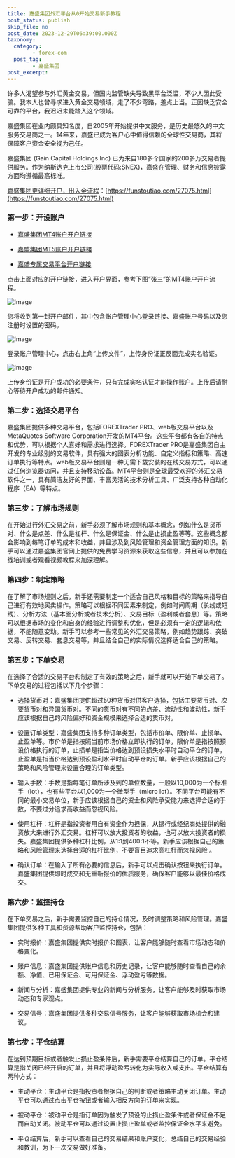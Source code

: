 ```yaml
---
title: 嘉盛集团外汇平台从0开始交易新手教程
post_status: publish
skip_file: no
post_date: 2023-12-29T06:39:00.000Z
taxonomy:
  category:
        - forex-com
  post_tag:
        - 嘉盛集团
post_excerpt: 
---
```

许多人渴望参与外汇黄金交易，但国内监管缺失导致黑平台泛滥，不少人因此受骗。我本人也曾寻求进入黄金交易领域，走了不少弯路，差点上当。正因缺乏安全可靠的平台，我迟迟未能踏入这个领域。

嘉盛集团在业内颇具知名度，自2005年开始提供中文服务，是历史最悠久的中文服务交易商之一。14年来，嘉盛已成为客户心中值得信赖的全球性交易商，其将保障客户资金安全视为己任。

嘉盛集团 (Gain Capital Holdings Inc) 已为来自180多个国家的200多万交易者提供服务。作为纳斯达克上市公司(股票代码:SNEX)，嘉盛在管理、财务和信息披露方面均遵循最高标准。

[嘉盛集团更详细开户，出入金流程](https://funstoutiao.com/27075.html)：[https://funstoutiao.com/27075.html](https://funstoutiao.com/27075.html)

### 第一步：开设账户

* [嘉盛集团MT4账户开户链接](https://s.ssgg.net/jsmt4)

* [嘉盛集团MT5账户开户链接](https://s.ssgg.net/jsmt5)

* [嘉盛专属交易平台开户链接](https://s.ssgg.net/js)

点击上面对应的开户链接，进入开户界面，参考下图“张三”的MT4账户开户流程。

![Image](https://prod-files-secure.s3.us-west-2.amazonaws.com/39ed1227-6d7d-4570-be36-9ccd4a2c4241/7a167aea-686b-400d-af59-4e18eb607a40/640.png?X-Amz-Algorithm=AWS4-HMAC-SHA256&X-Amz-Content-Sha256=UNSIGNED-PAYLOAD&X-Amz-Credential=ASIAZI2LB4666ZIF7BQ5%2F20250505%2Fus-west-2%2Fs3%2Faws4_request&X-Amz-Date=20250505T161308Z&X-Amz-Expires=3600&X-Amz-Security-Token=IQoJb3JpZ2luX2VjEIj%2F%2F%2F%2F%2F%2F%2F%2F%2F%2FwEaCXVzLXdlc3QtMiJIMEYCIQCcB4PQzWqLpsMG%2FlSKLE1h8Rb5sGWJpRnsC9F5XWYrUQIhAOIEKIDyMggi3MjcgQh1l8zwfMIkKkaSv%2F5aSi71cUKtKv8DCDAQABoMNjM3NDIzMTgzODA1IgzMnY%2FiPv8pN3RBscwq3APSdnrGTCuBhSOH9KCE4thqlGlz4L7kghsfPzYd8ug%2ByGq4UFxn1ErwsHUTUJU892rIeAWP9eqEuZVF92B9i295PZQYGV5guIUv94%2BDhlhQ9CkkmIdd%2FBXcGC%2FSgtAEp82pYZhymaSfP55eAJHGKKMT9qM9y1laEFSaGIJO1CLPA5Y0wmVUkrVUgkVnjubL%2FG8Ybg8c%2BQqApbyWdQejItu%2Fii%2BDSdnfBMCySzLpjVEAIKla2YBai7H4am0dKSY9akaUK38HLtAOsmA6EmFmvky8bFCTpYaEWZn%2BkJuVpNyl%2FcorkqMVr7PaXyOMebVl1TSMkyMVfTtnGEjlrtauqsVAN8A8b3e9o8o1Y%2BJbbDWe%2B7k0Dkl5Dc7Zd7vM%2BgPTK3RRrmUhLeJtSd8eSwWevTckmWfT9zzK6dRDRJk1DyfsxsrYLwBW30UFDVVGy1QX4yYfxWC0oVk7WMMPG9lS4K%2FZ9rc2ZwBI7omy91X%2Bqxo16G3OPC0fEmxdZvJuB%2F7frHJsNJsneXs%2FTpatQE4Fi%2FvauNDkMbys5kEgGYK21TnHafo1k2cwpd4edHlDrtT%2Frd6I7Pb0B49zZ%2FhvMJ6LMvYVElfgUouttDvVpBOxovK15yX8AdDYmtnDRgLeSDC9ruPABjqkAdx3Dx7kq5B4c%2FFTyV2xOzameOJYpqSM8JLVVg5jgqkoKYwex0tOSSqo0KFl6WP2HKiIZoiNkr0EslJ7k2j3zrOE%2BBHbnKl2k3d1iCj73VorQfoOnAiT79lsB3oJb1TyUdesOCMecUnztZ9vyyvfaSzFyXMsfNUkavqC0%2B5nnpgoYNvU4%2B1kfVvcTnXXgW9PU8YWp9kPoDVggiAcww4qkt6caozv&X-Amz-Signature=b19bf00d799f0a494f6496a4678358b333504dd2a47d19f5d596c734d668739e&X-Amz-SignedHeaders=host&x-id=GetObject)

您将收到第一封开户邮件，其中包含账户管理中心登录链接、嘉盛账户号码以及您注册时设置的密码。

![Image](https://prod-files-secure.s3.us-west-2.amazonaws.com/39ed1227-6d7d-4570-be36-9ccd4a2c4241/eaa1c6b3-2877-4284-a0e1-530e222c27fb/image.png?X-Amz-Algorithm=AWS4-HMAC-SHA256&X-Amz-Content-Sha256=UNSIGNED-PAYLOAD&X-Amz-Credential=ASIAZI2LB4666ZIF7BQ5%2F20250505%2Fus-west-2%2Fs3%2Faws4_request&X-Amz-Date=20250505T161308Z&X-Amz-Expires=3600&X-Amz-Security-Token=IQoJb3JpZ2luX2VjEIj%2F%2F%2F%2F%2F%2F%2F%2F%2F%2FwEaCXVzLXdlc3QtMiJIMEYCIQCcB4PQzWqLpsMG%2FlSKLE1h8Rb5sGWJpRnsC9F5XWYrUQIhAOIEKIDyMggi3MjcgQh1l8zwfMIkKkaSv%2F5aSi71cUKtKv8DCDAQABoMNjM3NDIzMTgzODA1IgzMnY%2FiPv8pN3RBscwq3APSdnrGTCuBhSOH9KCE4thqlGlz4L7kghsfPzYd8ug%2ByGq4UFxn1ErwsHUTUJU892rIeAWP9eqEuZVF92B9i295PZQYGV5guIUv94%2BDhlhQ9CkkmIdd%2FBXcGC%2FSgtAEp82pYZhymaSfP55eAJHGKKMT9qM9y1laEFSaGIJO1CLPA5Y0wmVUkrVUgkVnjubL%2FG8Ybg8c%2BQqApbyWdQejItu%2Fii%2BDSdnfBMCySzLpjVEAIKla2YBai7H4am0dKSY9akaUK38HLtAOsmA6EmFmvky8bFCTpYaEWZn%2BkJuVpNyl%2FcorkqMVr7PaXyOMebVl1TSMkyMVfTtnGEjlrtauqsVAN8A8b3e9o8o1Y%2BJbbDWe%2B7k0Dkl5Dc7Zd7vM%2BgPTK3RRrmUhLeJtSd8eSwWevTckmWfT9zzK6dRDRJk1DyfsxsrYLwBW30UFDVVGy1QX4yYfxWC0oVk7WMMPG9lS4K%2FZ9rc2ZwBI7omy91X%2Bqxo16G3OPC0fEmxdZvJuB%2F7frHJsNJsneXs%2FTpatQE4Fi%2FvauNDkMbys5kEgGYK21TnHafo1k2cwpd4edHlDrtT%2Frd6I7Pb0B49zZ%2FhvMJ6LMvYVElfgUouttDvVpBOxovK15yX8AdDYmtnDRgLeSDC9ruPABjqkAdx3Dx7kq5B4c%2FFTyV2xOzameOJYpqSM8JLVVg5jgqkoKYwex0tOSSqo0KFl6WP2HKiIZoiNkr0EslJ7k2j3zrOE%2BBHbnKl2k3d1iCj73VorQfoOnAiT79lsB3oJb1TyUdesOCMecUnztZ9vyyvfaSzFyXMsfNUkavqC0%2B5nnpgoYNvU4%2B1kfVvcTnXXgW9PU8YWp9kPoDVggiAcww4qkt6caozv&X-Amz-Signature=ebd1898d2c7063f4e0f320ee8cb3871849b093e4f5ff805059ffdb18273aac0d&X-Amz-SignedHeaders=host&x-id=GetObject)

登录账户管理中心，点击右上角“上传文件”，上传身份证正反面完成实名验证。

![Image](https://prod-files-secure.s3.us-west-2.amazonaws.com/39ed1227-6d7d-4570-be36-9ccd4a2c4241/54090639-09fc-46b4-a135-e0289f707147/image.png?X-Amz-Algorithm=AWS4-HMAC-SHA256&X-Amz-Content-Sha256=UNSIGNED-PAYLOAD&X-Amz-Credential=ASIAZI2LB4666ZIF7BQ5%2F20250505%2Fus-west-2%2Fs3%2Faws4_request&X-Amz-Date=20250505T161308Z&X-Amz-Expires=3600&X-Amz-Security-Token=IQoJb3JpZ2luX2VjEIj%2F%2F%2F%2F%2F%2F%2F%2F%2F%2FwEaCXVzLXdlc3QtMiJIMEYCIQCcB4PQzWqLpsMG%2FlSKLE1h8Rb5sGWJpRnsC9F5XWYrUQIhAOIEKIDyMggi3MjcgQh1l8zwfMIkKkaSv%2F5aSi71cUKtKv8DCDAQABoMNjM3NDIzMTgzODA1IgzMnY%2FiPv8pN3RBscwq3APSdnrGTCuBhSOH9KCE4thqlGlz4L7kghsfPzYd8ug%2ByGq4UFxn1ErwsHUTUJU892rIeAWP9eqEuZVF92B9i295PZQYGV5guIUv94%2BDhlhQ9CkkmIdd%2FBXcGC%2FSgtAEp82pYZhymaSfP55eAJHGKKMT9qM9y1laEFSaGIJO1CLPA5Y0wmVUkrVUgkVnjubL%2FG8Ybg8c%2BQqApbyWdQejItu%2Fii%2BDSdnfBMCySzLpjVEAIKla2YBai7H4am0dKSY9akaUK38HLtAOsmA6EmFmvky8bFCTpYaEWZn%2BkJuVpNyl%2FcorkqMVr7PaXyOMebVl1TSMkyMVfTtnGEjlrtauqsVAN8A8b3e9o8o1Y%2BJbbDWe%2B7k0Dkl5Dc7Zd7vM%2BgPTK3RRrmUhLeJtSd8eSwWevTckmWfT9zzK6dRDRJk1DyfsxsrYLwBW30UFDVVGy1QX4yYfxWC0oVk7WMMPG9lS4K%2FZ9rc2ZwBI7omy91X%2Bqxo16G3OPC0fEmxdZvJuB%2F7frHJsNJsneXs%2FTpatQE4Fi%2FvauNDkMbys5kEgGYK21TnHafo1k2cwpd4edHlDrtT%2Frd6I7Pb0B49zZ%2FhvMJ6LMvYVElfgUouttDvVpBOxovK15yX8AdDYmtnDRgLeSDC9ruPABjqkAdx3Dx7kq5B4c%2FFTyV2xOzameOJYpqSM8JLVVg5jgqkoKYwex0tOSSqo0KFl6WP2HKiIZoiNkr0EslJ7k2j3zrOE%2BBHbnKl2k3d1iCj73VorQfoOnAiT79lsB3oJb1TyUdesOCMecUnztZ9vyyvfaSzFyXMsfNUkavqC0%2B5nnpgoYNvU4%2B1kfVvcTnXXgW9PU8YWp9kPoDVggiAcww4qkt6caozv&X-Amz-Signature=e782060a97818ea2fe6d08a944a9308b101bdcb047bcc8f0ea3957285d1d48d1&X-Amz-SignedHeaders=host&x-id=GetObject)

上传身份证是开户成功的必要条件，只有完成实名认证才能操作账户。上传后请耐心等待开户成功的邮件通知。

### 第二步：选择交易平台

嘉盛集团提供多种交易平台，包括FOREXTrader PRO、web版交易平台以及MetaQuotes Software Corporation开发的MT4平台。这些平台都有各自的特点和优势，可以根据个人喜好和需求进行选择。FOREXTrader PRO是嘉盛集团自主开发的专业级别的交易软件，具有强大的图表分析功能、自定义指标和策略、高速订单执行等特点。web版交易平台则是一种无需下载安装的在线交易方式，可以通过任何浏览器访问，并且支持移动设备。MT4平台则是全球最受欢迎的外汇交易软件之一，具有简洁友好的界面、丰富灵活的技术分析工具、广泛支持各种自动化程序（EA）等特点。

### 第三步：了解市场规则

在开始进行外汇交易之前，新手必须了解市场规则和基本概念，例如什么是货币对、什么是点差、什么是杠杆、什么是保证金、什么是止损止盈等等。这些概念都会影响到每笔订单的成本和收益，并且涉及到风险管理和资金管理方面的知识。新手可以通过嘉盛集团官网上提供的免费学习资源来获取这些信息，并且可以参加在线培训或者观看视频教程来加深理解。

### 第四步：制定策略

在了解了市场规则之后，新手还需要制定一个适合自己风格和目标的策略来指导自己进行有效地买卖操作。策略可以根据不同因素来制定，例如时间周期（长线或短线）、分析方法（基本面分析或者技术分析）、交易目标（盈利或者套息）等。策略可以根据市场的变化和自身的经验进行调整和优化，但是必须有一定的逻辑和依据，不能随意变动。新手可以参考一些常见的外汇交易策略，例如趋势跟踪、突破交易、反转交易、套息交易等，并且结合自己的实际情况选择适合自己的策略。

### 第五步：下单交易

在选择了合适的交易平台和制定了有效的策略之后，新手就可以开始下单交易了。下单交易的过程包括以下几个步骤：

* 选择货币对：嘉盛集团提供超过50种货币对供客户选择，包括主要货币对、次要货币对和异国货币对。不同的货币对有不同的点差、流动性和波动性，新手应该根据自己的风险偏好和资金规模来选择合适的货币对。

* 设置订单类型：嘉盛集团支持多种订单类型，包括市价单、限价单、止损单、止盈单等。市价单是指按照当前市场价格立即执行的订单，限价单是指按照预设价格执行的订单，止损单是指当价格达到预设损失水平时自动平仓的订单，止盈单是指当价格达到预设盈利水平时自动平仓的订单。新手应该根据自己的策略和风险管理来设置合理的订单类型。

* 输入手数：手数是指每笔订单所涉及到的单位数量，一般以10,000为一个标准手（lot），也有些平台以1,000为一个微型手（micro lot）。不同平台可能有不同的最小交易单位，新手应该根据自己的资金和风险承受能力来选择合适的手数，不要过分追求高收益而忽视风险。

* 使用杠杆：杠杆是指投资者用自有资金作为担保，从银行或经纪商处提供的融资放大来进行外汇交易。杠杆可以放大投资者的收益，也可以放大投资者的损失。嘉盛集团提供多种杠杆比例，从1:1到400:1不等。新手应该根据自己的策略和风险管理来选择合适的杠杆比例，不要盲目追求高杠杆而忽视风险 。

* 确认订单：在输入了所有必要的信息后，新手可以点击确认按钮来执行订单。嘉盛集团提供即时成交和无重新报价的优质服务，确保客户能够以最佳价格成交。

### 第六步：监控持仓

在下单交易之后，新手需要监控自己的持仓情况，及时调整策略和风险管理。嘉盛集团提供多种工具和资源帮助客户监控持仓，包括：

* 实时报价：嘉盛集团提供实时报价和图表，让客户能够随时查看市场动态和价格变化。

* 账户信息：嘉盛集团提供账户信息和历史记录，让客户能够随时查看自己的余额、净值、已用保证金、可用保证金、浮动盈亏等数据。

* 新闻与分析：嘉盛集团提供专业的新闻与分析服务，让客户能够及时获取市场动态和专家观点。

* 交易信号：嘉盛集团提供多种交易信号服务，让客户能够获取市场机会和建议。

### 第七步：平仓结算

在达到预期目标或者触发止损止盈条件后，新手需要平仓结算自己的订单。平仓结算是指关闭已经开启的订单，并且将浮动盈亏转化为实际收入或支出。平仓结算有两种方式：

* 主动平仓：主动平仓是指投资者根据自己的判断或者策略主动关闭订单。主动平仓可以通过点击平仓按钮或者输入相反方向的订单来实现。

* 被动平仓：被动平仓是指订单因为触发了预设的止损止盈条件或者保证金不足而自动关闭。被动平仓可以通过设置止损止盈单或者监控保证金水平来避免。

* 平仓结算后，新手可以查看自己的交易结果和账户变化，总结自己的交易经验和教训，为下一次交易做好准备。